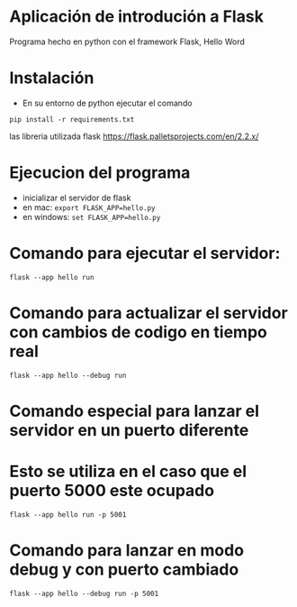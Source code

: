 # Aplicación de introdución a Flask

Programa hecho en python con el framework Flask, Hello Word

# Instalación

- En su entorno de python ejecutar el comando
```
pip install -r requirements.txt
```

las libreria utilizada flask https://flask.palletsprojects.com/en/2.2.x/

# Ejecucion del programa

- inicializar el servidor de flask
- en mac: ```export FLASK_APP=hello.py```
- en windows: ```set FLASK_APP=hello.py``` 

# Comando para ejecutar el servidor: 
```
flask --app hello run
```

# Comando para actualizar el servidor con cambios de codigo en tiempo real
```
flask --app hello --debug run
```
# Comando especial para lanzar el servidor en un puerto diferente
# Esto se utiliza en el caso que el puerto 5000 este ocupado
```
flask --app hello run -p 5001
```
# Comando para lanzar en modo debug y con puerto cambiado
```
flask --app hello --debug run -p 5001
```